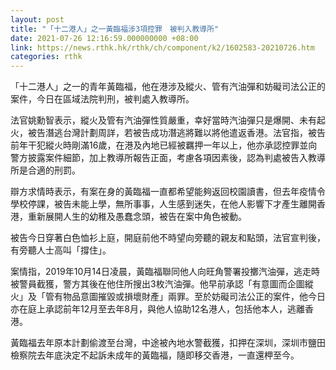 ```yaml
---
layout: post
title: "「十二港人」之一黃臨福涉3項控罪　被判入教導所"
date: 2021-07-26 12:16:59.000000000 +08:00
link: https://news.rthk.hk/rthk/ch/component/k2/1602583-20210726.htm
categories: rthk
---
```


「十二港人」之一的青年黃臨福，他在港涉及縱火、管有汽油彈和妨礙司法公正的案件，今日在區域法院判刑，被判處入教導所。

法官姚勳智表示，縱火及管有汽油彈性質嚴重，幸好當時汽油彈只是爆開、未有起火，被告潛逃台灣計劃周詳，若被告成功潛逃將難以將他遣返香港。法官指，被告前年干犯縱火時剛滿16歲，在港及內地已經被羈押一年以上，他亦承認控罪並向警方披露案件細節，加上教導所報告正面，考慮各項因素後，認為判處被告入教導所是合適的刑罰。

辯方求情時表示，有案在身的黃臨福一直都希望能夠返回校園讀書，但去年疫情令學校停課，被告未能上學，無所事事，人生感到迷失，在他人影響下才產生離開香港，重新展開人生的幼稚及愚蠢念頭，被告在案中角色被動。

被告今日穿著白色恤衫上庭，開庭前他不時望向旁聽的親友和點頭，法官宣判後，有旁聽人士高叫「撐住」。

案情指，2019年10月14日凌晨，黃臨福聯同他人向旺角警署投擲汽油彈，逃走時被警員截獲，警方其後在他住所搜出3枚汽油彈。他早前承認「有意圖而企圖縱火」及「管有物品意圖摧毀或損壞財產」兩罪。至於妨礙司法公正的案件，他今日亦在庭上承認前年12月至去年8月，與他人協助12名港人，包括他本人，逃離香港。

黃臨福去年原本計劃偷渡至台灣，中途被內地水警截獲，扣押在深圳，深圳市鹽田檢察院去年底決定不起訴未成年的黃臨福，隨即移交香港，一直還柙至今。
